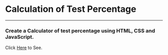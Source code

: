 # Calculation of Test Percentage

---

### Create a Calculator of test percentage using HTML, CSS and JavaScript.

Click [Here]() to See.

